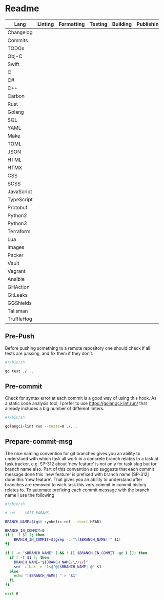 # Readme

| Lang       | Linting | Formatting | Testing | Building | Publishing | Documentation |
|------------|---------|------------|---------|----------|------------|---------------|
| Changelog  |         |            |         |          |            |               |
| Commits    |         |            |         |          |            |               |
| TODOs      |         |            |         |          |            |               |
| Obj-C      |         |            |         |          |            |               |
| Swift      |         |            |         |          |            |               |
| C          |         |            |         |          |            |               |
| C#         |         |            |         |          |            |               |
| C++        |         |            |         |          |            |               |
| Carbon     |         |            |         |          |            |               |
| Rust       |         |            |         |          |            |               |
| Golang     |         |            |         |          |            |               |
| SQL        |         |            |         |          |            |               |
| YAML       |         |            |         |          |            |               |
| Make       |         |            |         |          |            |               |
| TOML       |         |            |         |          |            |               |
| JSON       |         |            |         |          |            |               |
| HTML       |         |            |         |          |            |               |
| HTMX       |         |            |         |          |            |               |
| CSS        |         |            |         |          |            |               |
| SCSS       |         |            |         |          |            |               |
| JavaScript |         |            |         |          |            |               |
| TypeScript |         |            |         |          |            |               |
| Protobuf   |         |            |         |          |            |               |
| Python2    |         |            |         |          |            |               |
| Python3    |         |            |         |          |            |               |
| Terraform  |         |            |         |          |            |               |
| Lua        |         |            |         |          |            |               |
| Images     |         |            |         |          |            |               |
| Packer     |         |            |         |          |            |               |
| Vault      |         |            |         |          |            |               |
| Vagrant    |         |            |         |          |            |               |
| Ansible    |         |            |         |          |            |               |
| GHAction   |         |            |         |          |            |               |
| GitLeaks   |         |            |         |          |            |               |
| GGShields  |         |            |         |          |            |               |
| Talisman   |         |            |         |          |            |               |
| TruffleHog |         |            |         |          |            |               |

## Pre-Push

Before pushing something to a remote repository one should check if all tests are passing, and fix them if they don’t.

```bash
#!/bin/sh

go test ./...
```

## Pre-commit

Check for syntax error at each commit is a good way of using this hook. As a static code analysis tool, I prefer to use https://golangci-lint.run/ that already includes a big number of different linters.

```bash
#!/bin/sh

golangci-lint run --tests=0 ./...
```

## Prepare-commit-msg

The nice naming convention for git branches gives you an ability to understand with which task all work in a concrete branch relates to a task at task tracker, e.g. SP-312 about ‘new feature’ is not only for task slug but for branch name also. Part of this convention also suggests that each commit message done this 'new feature' is prefixed with branch name [SP-312] done this 'new feature'. That gives you an ability to understand after branches are removed to wich task this very commit in commit history relates to. To automate prefixing each commit message with the branch name I use the following

```bash
#!/bin/sh

# set -- $GIT_PARAMS

BRANCH_NAME=$(git symbolic-ref --short HEAD)

BRANCH_IN_COMMIT=0
if [ -f $1 ]; then
    BRANCH_IN_COMMIT=$(grep -c "\[$BRANCH_NAME\]" $1)
fi

if [ -n "$BRANCH_NAME" ] && ! [[ $BRANCH_IN_COMMIT -ge 1 ]]; then
  if [ -f $1 ]; then
    BRANCH_NAME="${BRANCH_NAME/\//\/}"
    sed -i.bak -e "1s@^@[$BRANCH_NAME] @" $1
  else
    echo "[$BRANCH_NAME] " > "$1"
  fi
fi

exit 0
```
